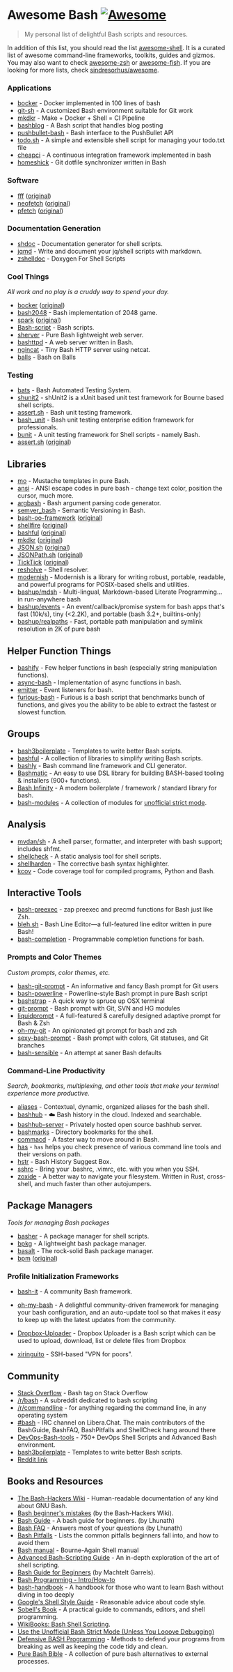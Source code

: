 # Awesome Bash [![Awesome](https://awesome.re/badge.svg)](https://awesome.re)

> My personal list of delightful Bash scripts and resources.

In addition of this list, you should read the list [awesome-shell](https://github.com/alebcay/awesome-shell). It is a curated list of awesome command-line frameworks, toolkits, guides and gizmos. You may also want to check [awesome-zsh](https://github.com/unixorn/awesome-zsh-plugins) or [awesome-fish](https://github.com/bucaran/awesome-fish). If you are looking for more lists, check [sindresorhus/awesome](https://github.com/sindresorhus/awesome).

### Applications

- [bocker](https://github.com/p8952/bocker) - Docker implemented in 100 lines of bash
- [git-sh](https://github.com/rtomayko/git-sh) - A customized Bash environment suitable for Git work
- [mkdkr](https://github.com/rosineygp/mkdkr) - Make + Docker + Shell = CI Pipeline
- [bashblog](https://github.com/cfenollosa/bashblog) - A Bash script that handles blog posting
- [pushbullet-bash](https://github.com/Red5d/pushbullet-bash) - Bash interface to the PushBullet API
- [todo.sh](https://github.com/todotxt/todo.txt-cli) - A simple and extensible shell script for managing your todo.txt file
- [cheapci](https://github.com/ianmiell/cheapci) - A continuous integration framework implemented in bash
- [homeshick](https://github.com/andsens/homeshick) - Git dotfile synchronizer written in Bash

### Software

- [fff](https://github.com/bash-bastion/fff) ([original](https://github.com/dylanaraps/fff))
- [neofetch](https://github.com/bash-bastion/neofetch) ([original](https://github.com/dylanaraps/neofetch))
- [pfetch](https://github.com/bash-bastion/pfetch) ([original](https://github.com/dylanaraps/pfetch))

### Documentation Generation

- [shdoc](https://github.com/reconquest/shdoc) - Documentation generator for shell scripts.
- [jqmd](https://github.com/bashup/jqmd) - Write and document your jq/shell scripts with markdown.
- [zshelldoc](https://github.com/zdharma-continuum/zshelldoc) - Doxygen For Shell Scripts

### Cool Things

*All work and no play is a cruddy way to spend your day.*

- [bocker](https://github.com/bash-bastion/bocker) ([original](https://github.com/p8952/bocker))
- [bash2048](https://github.com/mydzor/bash2048) - Bash implementation of 2048 game.
- [spark](https://github.com/bash-bastion/spark) ([original](https://github.com/holman/spark))
- [Bash-script](https://github.com/feherke/Bash-script) - Bash scripts.
- [sherver](https://github.com/remileduc/sherver) - Pure Bash lightweight web server.
- [bashttpd](https://github.com/avleen/bashttpd) - A web server written in Bash.
- [ngincat](https://github.com/jaburns/ngincat) - Tiny Bash HTTP server using netcat.
- [balls](https://github.com/jneen/balls) - Bash on Balls

### Testing

- [bats](https://github.com/bats-core) - Bash Automated Testing System.
- [shunit2](https://github.com/kward/shunit2) - shUnit2 is a xUnit based unit test framework for Bourne based shell scripts.
- [assert.sh](https://github.com/lehmannro/assert.sh) - Bash unit testing framework.
- [bash_unit](https://github.com/pgrange/bash_unit) - Bash unit testing enterprise edition framework for professionals.
- [bunit](https://github.com/rafritts/bunit) - A unit testing framework for Shell scripts - namely Bash.
- [assert.sh](https://github.com/bash-bastion/assert.sh) ([original](https://github.com/lehmannro/assert.sh))

## Libraries

- [mo](https://github.com/tests-always-included/mo) - Mustache templates in pure Bash.
- [ansi](https://github.com/fidian/ansi) - ANSI escape codes in pure bash - change text color, position the cursor, much more.
- [argbash](https://github.com/matejak/argbash) - Bash argument parsing code generator.
- [semver_bash](https://github.com/cloudflare/semver_bash) - Semantic Versioning in Bash.
- [bash-oo-framework](https://github.com/bash-bastion/bash-oo-framework) ([original](https://github.com/niieani/bash-oo-framework))
- [shellfire](https://github.com/bash-bastion/shellfire) ([original](https://github.com/shellfire-dev/shellfire))
- [bashful](https://github.com/bash-bastion/bashful) ([original](https://github.com/jmcantrell/bashful))
- [mkdkr](https://github.com/bash-bastion/mkdkr) ([original](https://github.com/rosineygp/mkdkr))
- [JSON.sh](https://github.com/bash-bastion/JSON.sh) ([original](https://github.com/dominictarr/JSON.sh))
- [JSONPath.sh](https://github.com/bash-bastion/JSONPath.sh) ([original](https://github.com/bashtools/JSONPath.sh))
- [TickTick](https://github.com/bash-bastion/TickTick) ([original](https://github.com/kristopolous/TickTick))
- [resholve](https://github.com/abathur/resholve) - Shell resolver.
- [modernish](https://github.com/modernish/modernish) - Modernish is a library for writing robust, portable, readable, and powerful programs for POSIX-based shells and utilities.
- [bashup/mdsh](https://github.com/bashup/mdsh) - Multi-lingual, Markdown-based Literate Programming... in run-anywhere bash
- [bashup/events](https://github.com/bashup/events) - An event/callback/promise system for bash apps that's fast (10k/s), tiny (<2.2K), and portable (bash 3.2+, builtins-only)
- [bashup/realpaths](https://github.com/bashup/realpaths) - Fast, portable path manipulation and symlink resolution in 2K of pure bash

## Helper Function Things

- [bashify](https://github.com/zombieleet/bashify) - Few helper functions in bash (especially string manipulation functions).
- [async-bash](https://github.com/zombieleet/async-bash) - Implementation of async functions in bash.
- [emitter](https://github.com/zombieleet/emitter) - Event listeners for bash.
- [furious-bash](https://github.com/zombieleet/furious-bash) - Furious is a bash script that benchmarks bunch of functions, and gives you the ability to be able to extract the fastest or slowest function.

## Groups

- [bash3boilerplate](https://github.com/kvz/bash3boilerplate) - Templates to write better Bash scripts.
- [bashful](https://github.com/jmcantrell/bashful) - A collection of libraries to simplify writing Bash scripts.
- [bashly](https://github.com/DannyBen/bashly) - Bash command line framework and CLI generator.
- [Bashmatic](https://github.com/kigster/bashmatic) - An easy to use DSL library for building BASH-based tooling & installers (900+ functions).
- [Bash Infinity](https://github.com/niieani/bash-oo-framework) - A modern boilerplate / framework / standard library for bash.
- [bash-modules](https://github.com/vlisivka/bash-modules) - A collection of modules for [unofficial strict mode](http://redsymbol.net/articles/unofficial-bash-strict-mode).


## Analysis

- [mvdan/sh](https://github.com/mvdan/sh) - A shell parser, formatter, and interpreter with bash support; includes shfmt.
- [shellcheck](https://github.com/koalaman/shellcheck) - A static analysis tool for shell scripts.
- [shellharden](https://github.com/anordal/shellharden) - The corrective bash syntax highlighter.
- [kcov](https://github.com/SimonKagstrom/kcov) - Code coverage tool for compiled programs, Python and Bash.

## Interactive Tools

- [bash-preexec](https://github.com/rcaloras/bash-preexec) - zap preexec and precmd functions for Bash just like Zsh.
- [bleh.sh](https://github.com/akinomyoga/ble.sh) - Bash Line Editor―a full-featured line editor written in pure Bash!
- [bash-completion](https://github.com/scop/bash-completion) - Programmable completion functions for bash.

### Prompts and Color Themes

*Custom prompts, color themes, etc.*

- [bash-git-prompt](https://github.com/magicmonty/bash-git-prompt) - An informative and fancy Bash prompt for Git users
- [bash-powerline](https://github.com/riobard/bash-powerline) - Powerline-style Bash prompt in pure Bash script
- [bashstrap](https://github.com/barryclark/bashstrap) - A quick way to spruce up OSX terminal
- [git-prompt](https://github.com/lvv/git-prompt) - Bash prompt with Git, SVN and HG modules
- [liquidprompt](https://github.com/nojhan/liquidprompt) - A full-featured & carefully designed adaptive prompt for Bash & Zsh
- [oh-my-git](https://github.com/arialdomartini/oh-my-git) - An opinionated git prompt for bash and zsh
- [sexy-bash-prompt](https://github.com/twolfson/sexy-bash-prompt) - Bash prompt with colors, Git statuses, and Git branches
- [bash-sensible](https://github.com/mrzool/bash-sensible) - An attempt at saner Bash defaults


### Command-Line Productivity

*Search, bookmarks, multiplexing, and other tools that make your terminal experience more productive.*

- [aliases](https://github.com/sebglazebrook/aliases) - Contextual, dynamic, organized aliases for the bash shell.
- [bashhub](https://github.com/rcaloras/bashhub-client) - :cloud: Bash history in the cloud. Indexed and searchable.
- [bashhub-server](https://github.com/nicksherron/bashhub-server) - Privately hosted open source bashhub server.
- [bashmarks](https://github.com/huyng/bashmarks) - Directory bookmarks for the shell.
- [commacd](https://github.com/shyiko/commacd) - A faster way to move around in Bash.
- [has](https://github.com/kdabir/has) - `has` helps you check presence of various command line tools and their versions on path.
- [hstr](https://github.com/dvorka/hstr) - Bash History Suggest Box.
- [sshrc](https://github.com/cdown/sshrc) - Bring your .bashrc, .vimrc, etc. with you when you SSH.
- [zoxide](https://github.com/ajeetdsouza/zoxide) - A better way to navigate your filesystem. Written in Rust, cross-shell, and much faster than other autojumpers.

## Package Managers

*Tools for managing Bash packages*

- [basher](https://github.com/basherpm/basher) - A package manager for shell scripts.
- [bpkg](https://github.com/bpkg/bpkg) - A lightweight bash package manager.
- [basalt](https://github.com/bash-bastion/basalt) - The rock-solid Bash package manager.
- [bpm](https://github.com/bash-bastion/bpm) ([original](https://github.com/bpm-rocks/bpm))

### Profile Initialization Frameworks

- [bash-it](https://github.com/Bash-it/bash-it) - A community Bash framework.
- [oh-my-bash](https://github.com/ohmybash/oh-my-bash) - A delightful community-driven framework for managing your bash configuration, and an auto-update tool so that makes it easy to keep up with the latest updates from the community.

- [Dropbox-Uploader](https://github.com/andreafabrizi/Dropbox-Uploader) - Dropbox Uploader is a Bash script which can be used to upload, download, list or delete files from Dropbox
- [xiringuito](https://github.com/ivanilves/xiringuito) - SSH-based "VPN for poors".

## Community

- [Stack Overflow](http://stackoverflow.com/questions/tagged/bash) - Bash tag on Stack Overflow
- [/r/bash](https://www.reddit.com/r/bash) - A subreddit dedicated to bash scripting
- [/r/commandline](https://www.reddit.com/r/commandline) - for anything regarding the command line, in any operating system
- [#bash](https://web.libera.chat/?nick=Guest&#bash) - IRC channel on Libera.​Chat. The main contributors of the BashGuide, BashFAQ, BashPitfalls and ShellCheck hang around there
- [DevOps-Bash-tools](https://github.com/HariSekhon/DevOps-Bash-tools) - 750+ DevOps Shell Scripts and Advanced Bash environment.
- [bash3boilerplate](https://github.com/kvz/bash3boilerplate) - Templates to write better Bash scripts.
- [Reddit link](https://old.reddit.com/r/bash/comments/10moz5g/bashkit_v1/j6c4914/)

## Books and Resources

- [The Bash-Hackers Wiki](https://web.archive.org/web/20230406205817/https://wiki.bash-hackers.org/) - Human-readable documentation of any kind about GNU Bash.
- [Bash beginner's mistakes](https://web.archive.org/web/20230330234404/https://wiki.bash-hackers.org/scripting/newbie_traps) (by the Bash-Hackers Wiki).
- [Bash Guide](http://mywiki.wooledge.org/BashGuide) - A bash guide for beginners. (by Lhunath)
- [Bash FAQ](http://mywiki.wooledge.org/BashFAQ) - Answers most of your questions (by Lhunath)
- [Bash Pitfalls](http://mywiki.wooledge.org/BashPitfalls) - Lists the common pitfalls beginners fall into, and how to avoid them
- [Bash manual](http://www.gnu.org/software/bash/manual/) - Bourne-Again Shell manual
- [Advanced Bash-Scripting Guide](http://tldp.org/LDP/abs/html/) - An in-depth exploration of the art of shell scripting.
- [Bash Guide for Beginners](http://www.tldp.org/LDP/Bash-Beginners-Guide/html/) (by Machtelt Garrels).
- [Bash Programming - Intro/How-to](http://tldp.org/HOWTO/Bash-Prog-Intro-HOWTO.html#toc)
- [bash-handbook](https://github.com/denysdovhan/bash-handbook) - A handbook for those who want to learn Bash without diving in too deeply
- [Google's Shell Style Guide](https://google.github.io/styleguide/shellguide.html)  - Reasonable advice about code style.
- [Sobell's Book](http://www.sobell.com/CR3/index.html) - A practical guide to commands, editors, and shell programming.
- [WikiBooks: Bash Shell Scripting](https://en.wikibooks.org/wiki/Bash_Shell_Scripting).
- [Use the Unofficial Bash Strict Mode (Unless You Looove Debugging)](http://redsymbol.net/articles/unofficial-bash-strict-mode/)
- [Defensive BASH Programming](https://web.archive.org/web/20180917174959/http://www.kfirlavi.com/blog/2012/11/14/defensive-bash-programming) - Methods to defend your programs from breaking as well as keeping the code tidy and clean.
- [Pure Bash Bible](https://github.com/dylanaraps/pure-bash-bible) - A collection of pure bash alternatives to external processes.
